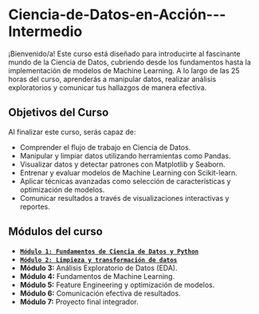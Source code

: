 # Ciencia-de-Datos-en-Acción---Intermedio

¡Bienvenido/a! Este curso está diseñado para introducirte al fascinante mundo de la Ciencia de Datos, cubriendo desde los fundamentos hasta la implementación de modelos de Machine Learning. A lo largo de las 25 horas del curso, aprenderás a manipular datos, realizar análisis exploratorios y comunicar tus hallazgos de manera efectiva.  

## Objetivos del Curso  
Al finalizar este curso, serás capaz de:  
- Comprender el flujo de trabajo en Ciencia de Datos.  
- Manipular y limpiar datos utilizando herramientas como Pandas.  
- Visualizar datos y detectar patrones con Matplotlib y Seaborn.  
- Entrenar y evaluar modelos de Machine Learning con Scikit-learn.  
- Aplicar técnicas avanzadas como selección de características y optimización de modelos.  
- Comunicar resultados a través de visualizaciones interactivas y reportes.  

## Módulos del curso  
- [**`Módulo 1: Fundamentos de Ciencia de Datos y Python`**](modulo-01/readme.md)
- [**`Módulo 2: Limpieza y transformación de datos`**](modulo-02/readme.md)
- **Módulo 3:** Análisis Exploratorio de Datos (EDA).  
- **Módulo 4:** Fundamentos de Machine Learning.  
- **Módulo 5:** Feature Engineering y optimización de modelos.  
- **Módulo 6:** Comunicación efectiva de resultados.  
- **Módulo 7:** Proyecto final integrador.  


